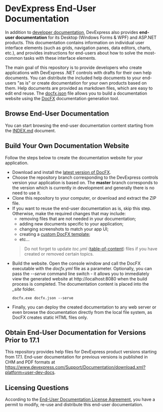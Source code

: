# DevExpress End-User Documentation

In addition to [developer documentation](https://www.devexpress.com/Support/Documentation/), DevExpress also provides **end-user documentation** for its Desktop (Windows Forms & WPF) and ASP.NET products. This documentation contains information on individual user interface elements (such as grids, navigation panes, data editors, charts, etc.), and provides instructions for end-users about how to solve the most-common tasks with these interface elements.

The main goal of this repository is to provide developers who create applications with DevExpress .NET controls with drafts for their own help documents. You can distribute the included help documents to your end-users "as is" or create documentation for your own products based on them. Help documents are provided as markdown files, which are easy to edit end reuse. The [docfx.json](docfx.json) file allows you to build a documentation website using the [DocFX](https://dotnet.github.io/docfx/) documentation generation tool.

## Browse End-User Documentation
You can start browsing the end-user documentation content starting from the [INDEX.md](INDEX.md) document.

## Build Your Own Documentation Website
Follow the steps below to create the documentation website for your application. 
- Download and install the [latest version of DocFX](https://github.com/dotnet/docfx/releases). 
- Choose the repository branch corresponding to the DevExpress controls version your application is based on. The **master** branch corresponds to the version which is currently in development and generally there is no need to use it.
- Clone this repository to your computer, or download and extract the ZIP file.
- If you want to reuse the end-user documentation as is, skip this step. Otherwise, make the required changes that may include:
  - removing files that are not needed in your documentation;
  - adding new documents specific to your application;
  - changing screenshots to match your app UI;
  - creating a [custom DocFX template](https://dotnet.github.io/docfx/tutorial/howto_create_custom_template.html);
  - etc...
  > Do not forget to update *toc.yml* ([table-of-content](https://dotnet.github.io/docfx/tutorial/intro_toc.html)) files if you have created or removed certain topics.
- Build the website. Open the console window and call the DocFX executable with the *docfx.yml* file as a parameter. Optionally, you can pass the *--serve* command line switch - it allows you to immediately view the generated website at http://localhost:8080 when the build process is completed. The documentation content is placed into the *\_site* folder.
    ```
    docfx.exe docfx.json --serve
    ```
- Finally, you can deploy the created documentation to any web server or even browse the documentation directly from the local file system, as DocFX creates static HTML files only.

## Obtain End-User Documentation for Versions Prior to 17.1
This repository provides help files for DevExpress product versions starting from 17.1. End-user documentation for previous versions is published in CHM and PDF formats at https://www.devexpress.com/Support/Documentation/download.xml?platform=user-dev-docs.

## Licensing Questions
According to the [End-User Documentation License Agreement](LICENSE.md), you have a permit to modify, re-use and distribute this end-user documentation.
